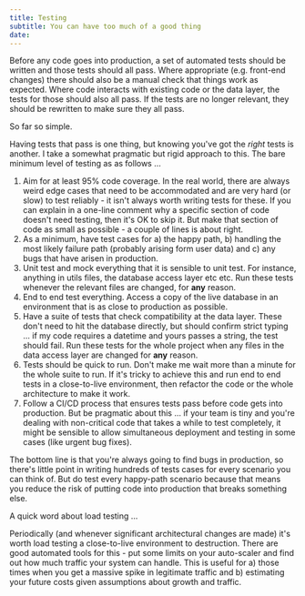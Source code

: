```yaml
---
title: Testing
subtitle: You can have too much of a good thing
date:
---
```


Before any code goes into production, a set of automated tests should be written and those tests should all pass. Where appropriate (e.g. front-end changes) there should also be a manual check that things work as expected. Where code interacts with existing code or the data layer, the tests for those should also all pass. If the tests are no longer relevant, they should be rewritten to make sure they all pass.

So far so simple.

Having tests that pass is one thing, but knowing you've got the _right_ tests is another. I take a somewhat pragmatic but rigid approach to this. The bare minimum level of testing as as follows ...

1. Aim for at least 95% code coverage. In the real world, there are always weird edge cases that need to be accommodated and are very hard (or slow) to test reliably - it isn't always worth writing tests for these. If you can explain in a one-line comment why a specific section of code doesn't need testing, then it's OK to skip it. But make that section of code as small as possible - a couple of lines is about right.
2. As a minimum, have test cases for a) the happy path, b) handling the most likely failure path (probably arising form user data) and c) any bugs that have arisen in production.
3. Unit test and mock everything that it is sensible to unit test. For instance, anything in utils files, the database access layer etc etc. Run these tests whenever the relevant files are changed, for **any** reason.
4. End to end test everything. Access a copy of the live database in an environment that is as close to production as possible.
5. Have a suite of tests that check compatibility at the data layer. These don't need to hit the database directly, but should confirm strict typing ... if my code requires a datetime and yours passes a string, the test should fail. Run these tests for the whole project when any files in the data access layer are changed for **any** reason.
6. Tests should be quick to run. Don't make me wait more than a minute for the whole suite to run. If it's tricky to achieve this and run end to end tests in a close-to-live environment, then refactor the code or the whole architecture to make it work.
7. Follow a CI/CD process that ensures tests pass before code gets into production. But be pragmatic about this ... if your team is tiny and you're dealing with non-critical code that takes a while to test completely, it might be sensible to allow simultaneous deployment and testing in some cases (like urgent bug fixes).

The bottom line is that you're always going to find bugs in production, so there's little point in writing hundreds of tests cases for every scenario you can think of. But do test every happy-path scenario because that means you reduce the risk of putting code into production that breaks something else.

A quick word about load testing ...

Periodically (and whenever significant architectural changes are made) it's worth load testing a close-to-live environment to destruction. There are good automated tools for this - put some limits on your auto-scaler and find out how much traffic your system can handle. This is useful for a) those times when you get a massive spike in legitimate traffic and b) estimating your future costs given assumptions about growth and traffic.
